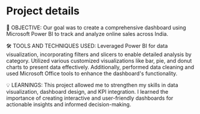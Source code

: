 # Project details

🎯 OBJECTIVE: 
Our goal was to create a comprehensive dashboard using Microsoft Power BI to track and analyze online sales across India.

🛠️ TOOLS AND TECHNIQUES USED: 
Leveraged Power BI for data visualization, incorporating filters and slicers to enable detailed analysis by category. Utilized various customized visualizations like bar, pie, and donut charts to present data effectively. Additionally, performed data cleaning and used Microsoft Office tools to enhance the dashboard's functionality.

💡 LEARNINGS: 
This project allowed me to strengthen my skills in data visualization, dashboard design, and KPI integration. I learned the importance of creating interactive and user-friendly dashboards for actionable insights and informed decision-making.


